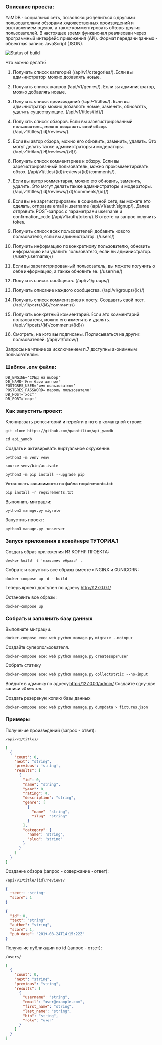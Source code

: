 ### Описание проекта:
YaMDB - социальная сеть, позволяющая делиться с другими пользователями обзорами художественных произведений и выставлением оценок, а также комментировать обзоры других пользователей.
В настоящее время функционал реализован через программный интерфейс приложения (API). Формат передачи данных - объектная запись JavaScript (JSON).


![Status of build](https://github.com/qwantilium/yamdb_final/actions/workflows/yamdb_workflow.yml/badge.svg?branch=master)


Что можно делать?
1. Получать список категорий (/api/v1/categories/). Если вы администратор, можно добавлять новые.
2. Получать список жанров (/api/v1/genres/). Если вы администратор, можно добавлять новые.
3. Получать список произведений (/api/v1/titles/). Если вы администратор, можно добавлять новые, заменять, обновлять, удалять существующие. (/api/v1/titles/{id}/)
4. Получать список обзоров. Если вы зарегистрированный пользователь, можно создавать свой обзор. (/api/v1/titles/{id}/reviews/).
5. Если вы автор обзора, можно его обновить, заменить, удалить. Это могут делать также администраторы и модераторы. (/api/v1/titles/{id}/reviews/{id}/)
6. Получать список комментариев к обзору. Если вы зарегистрированный пользователь, можно прокомментировать обзор. (/api/v1/titles/{id}/reviews/{id}/comments/).
7. Если вы автор комментария, можно его обновить, заменить, удалить. Это могут делать также администраторы и модераторы. (/api/v1/titles/{id}/reviews/{id}/comments/{id}/)
8. Если вы не зарегистрированы в социальной сети, вы можете это сделать, отправив email и username (/api/v1/auth/signup/). Далее отправить POST-запрос с параметрами username и confirmation_code (/api/v1/auth/token/). В ответе на запрос получить token.
9. Получить список всех пользователей, добавить нового пользователя, если вы администратор. (/users/)
10. Получить информацию по конкретному пользователю, обновить информацию или удалить пользователя, если вы администратор. (/user/{username}/)
11. Если вы зарегистрированный пользователь, вы можете получить о себе информацию, а также обновить ее. (/user/me/)


3. Получать список сообществ. (/api/v1/groups/)
4. Получать описание каждого сообщества. (/api/v1/groups/{id}/)
5. Получать список комментариев к посту. Создавать свой пост. (/api/v1/posts/{id}/comments/)
6. Получать конкретный комментарий. Если это комментарий пользователя, можно его изменять и удалять. (/api/v1/posts/{id}/comments/{id}/)
7. Смотреть, на кого вы подписаны. Подписываться на других пользователей. (/api/v1/follow/)

Запросы на чтение за исключением п.7 доступны анонимным пользователям.

### Шаблон .env файла:
```
DB_ENGINE='СУБД на выбор'
DB_NAME='Имя базы данных'
POSTGRES_USER='имя пользователя'
POSTGRES_PASSWORD='пароль пользователя'
DB_HOST='хост'
DB_PORT='порт'
```
### Как запустить проект:

Клонировать репозиторий и перейти в него в командной строке:

```
git clone https://github.com/qwantilium/api_yamdb
```

```
cd api_yamdb
```

Cоздать и активировать виртуальное окружение:

```
python3 -m venv venv
```

```
source venv/bin/activate
```

```
python3 -m pip install --upgrade pip
```

Установить зависимости из файла requirements.txt:

```
pip install -r requirements.txt
```

Выполнить миграции:

```
python3 manage.py migrate
```

Запустить проект:

```
python3 manage.py runserver
```
### Запуск приложения в конейнере ТУТОРИАЛ
Создать образ приложения ИЗ КОРНЯ ПРОЕКТА:
```
docker build -t 'название образа' .
```
Собрать и запустить все образы вместе с NGINX и GUNICORN:
```
docker-compose up -d --build
```
Теперь проект доступен по адресу http://127.0.0.1/

Остановить все образы:
```
docker-compose up
```

### Собрать и заполнить базу данных
Выполните миграции.
```
docker-compose exec web python manage.py migrate --noinput
```
Создайте суперпользователя.
```
docker-compose exec web python manage.py createsuperuser
```
Собрать статику
```
docker-compose exec web python manage.py collectstatic --no-input 
```
Войдите в админку по адресу http://127.0.0.1/admin/
Создайте одну-две записи объектов.

Создать резервную копию базы данных
```
docker-compose exec web python manage.py dumpdata > fixtures.json
```

### Примеры

Получение произведений (запрос - ответ):

```
/api/v1/titles/
```

```JSON
[
  {
    "count": 0,
    "next": "string",
    "previous": "string",
    "results": [
      {
        "id": 0,
        "name": "string",
        "year": 0,
        "rating": 0,
        "description": "string",
        "genre": [
          {
            "name": "string",
            "slug": "string"
          }
        ],
        "category": {
          "name": "string",
          "slug": "string"
        }
      }
    ]
  }
]
```

Создание обзора (запрос - содержание - ответ):

```
/api/v1/title/{id}/reviews/
```

```JSON
{
  "text": "string",
  "score": 1
}
```

```JSON
{
  "id": 0,
  "text": "string",
  "author": "string",
  "score": 1,
  "pub_date": "2019-08-24T14:15:22Z"
}
```

Получение публикации по id (запрос - ответ):

```
/users/
```

```JSON
[
  {
    "count": 0,
    "next": "string",
    "previous": "string",
    "results": [
      {
        "username": "string",
        "email": "user@example.com",
        "first_name": "string",
        "last_name": "string",
        "bio": "string",
        "role": "user"
      }
    ]
  }
]
